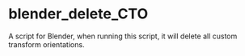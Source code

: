 # blender_delete_CTO
A script for Blender, when running this script, it will delete all custom transform orientations.
